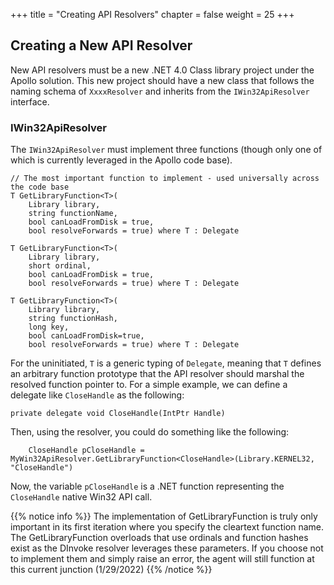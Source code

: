 +++
title = "Creating API Resolvers"
chapter = false
weight = 25
+++

## Creating a New API Resolver

New API resolvers must be a new .NET 4.0 Class library project under the Apollo solution. This new project should have a new class that follows the naming schema of `XxxxResolver` and inherits from the `IWin32ApiResolver` interface.

### IWin32ApiResolver

The `IWin32ApiResolver` must implement three functions (though only one of which is currently leveraged in the Apollo code base).

```
// The most important function to implement - used universally across the code base
T GetLibraryFunction<T>(
    Library library,
    string functionName,
    bool canLoadFromDisk = true,
    bool resolveForwards = true) where T : Delegate

T GetLibraryFunction<T>(
    Library library,
    short ordinal,
    bool canLoadFromDisk = true,
    bool resolveForwards = true) where T : Delegate

T GetLibraryFunction<T>(
    Library library,
    string functionHash,
    long key,
    bool canLoadFromDisk=true,
    bool resolveForwards = true) where T : Delegate
```

For the uninitiated, `T` is a generic typing of `Delegate`, meaning that `T` defines an arbitrary function prototype that the API resolver should marshal the resolved function pointer to. For a simple example, we can define a delegate like `CloseHandle` as the following:
```
private delegate void CloseHandle(IntPtr Handle)
```
Then, using the resolver, you could do something like the following:
```
    CloseHandle pCloseHandle = MyWin32ApiResolver.GetLibraryFunction<CloseHandle>(Library.KERNEL32, "CloseHandle")
```

Now, the variable `pCloseHandle` is a .NET function representing the `CloseHandle` native Win32 API call.

{{% notice info %}}
The implementation of GetLibraryFunction is truly only important in its first iteration where you specify the cleartext function name. The GetLibraryFunction overloads that use ordinals and function hashes exist as the DInvoke resolver leverages these parameters. If you choose not to implement them and simply raise an error, the agent will still function at this current junction (1/29/2022)
{{% /notice %}}
